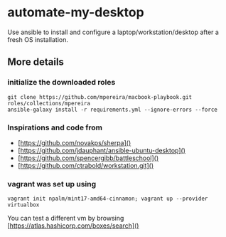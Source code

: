# automate-my-desktop
Use ansible to install and configure a laptop/workstation/desktop after a fresh OS installation.





## More details

### initialize the downloaded roles
 
    git clone https://github.com/mpereira/macbook-playbook.git roles/collections/mpereira
    ansible-galaxy install -r requirements.yml --ignore-errors --force


### Inspirations and code from

- [https://github.com/novakps/sherpa]()
- [https://github.com/jdauphant/ansible-ubuntu-desktop]()
- [https://github.com/spencergibb/battleschool]()
- [https://github.com/ctrabold/workstation.git]()

### vagrant was set up using

```
vagrant init npalm/mint17-amd64-cinnamon; vagrant up --provider virtualbox
```

You can test a different vm by browsing [https://atlas.hashicorp.com/boxes/search]()